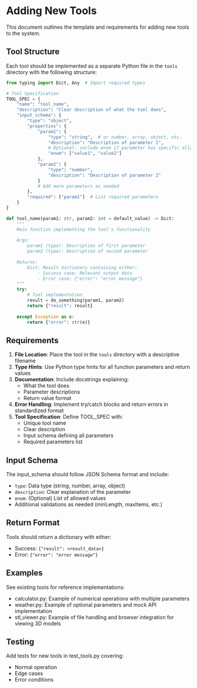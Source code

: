 # Adding New Tools

This document outlines the template and requirements for adding new tools to the system.

## Tool Structure

Each tool should be implemented as a separate Python file in the `tools` directory with the following structure:

```python
from typing import Dict, Any  # Import required types

# Tool Specification
TOOL_SPEC = {
    "name": "tool_name",
    "description": "Clear description of what the tool does",
    "input_schema": {
        "type": "object",
        "properties": {
            "param1": {
                "type": "string",  # or number, array, object, etc.
                "description": "Description of parameter 1",
                # Optional: include enum if parameter has specific allowed values
                "enum": ["value1", "value2"]  
            },
            "param2": {
                "type": "number",
                "description": "Description of parameter 2"
            }
            # Add more parameters as needed
        },
        "required": ["param1"]  # List required parameters
    }
}

def tool_name(param1: str, param2: int = default_value) -> Dict:
    """
    Main function implementing the tool's functionality
    
    Args:
        param1 (type): Description of first parameter
        param2 (type): Description of second parameter
        
    Returns:
        Dict: Result dictionary containing either:
            - Success case: Relevant output data
            - Error case: {"error": "error message"}
    """
    try:
        # Tool implementation
        result = do_something(param1, param2)
        return {"result": result}
        
    except Exception as e:
        return {"error": str(e)}
```

## Requirements

1. **File Location**: Place the tool in the `tools` directory with a descriptive filename
2. **Type Hints**: Use Python type hints for all function parameters and return values
3. **Documentation**: Include docstrings explaining:
   - What the tool does
   - Parameter descriptions
   - Return value format
4. **Error Handling**: Implement try/catch blocks and return errors in standardized format
5. **Tool Specification**: Define TOOL_SPEC with:
   - Unique tool name
   - Clear description
   - Input schema defining all parameters
   - Required parameters list

## Input Schema

The input_schema should follow JSON Schema format and include:
- `type`: Data type (string, number, array, object)
- `description`: Clear explanation of the parameter
- `enum`: (Optional) List of allowed values
- Additional validations as needed (minLength, maxItems, etc.)

## Return Format

Tools should return a dictionary with either:
- Success: `{"result": <result_data>}`
- Error: `{"error": "error message"}`

## Examples

See existing tools for reference implementations:
- calculator.py: Example of numerical operations with multiple parameters
- weather.py: Example of optional parameters and mock API implementation
- stl_viewer.py: Example of file handling and browser integration for viewing 3D models

## Testing

Add tests for new tools in test_tools.py covering:
- Normal operation
- Edge cases
- Error conditions
